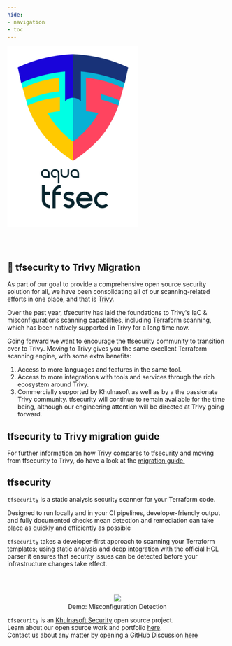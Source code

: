 ```yaml
---
hide:
- navigation
- toc
---
```


![logo](imgs/homelogo.png)

<br/>
<br/>

## 📣 tfsecurity to Trivy Migration

As part of our goal to provide a comprehensive open source security solution for all, we have been consolidating all of our scanning-related efforts in one place, and that is [Trivy](https://github.com/aquasecurity/trivy). 

Over the past year, tfsecurity has laid the foundations to Trivy's IaC & misconfigurations scanning capabilities, including Terraform scanning, which has been natively supported in Trivy for a long time now.

Going forward we want to encourage the tfsecurity community to transition over to Trivy. Moving to Trivy gives you the same excellent Terraform scanning engine, with some extra benefits:

1. Access to more languages and features in the same tool.
2. Access to more integrations with tools and services through the rich ecosystem around Trivy.
3. Commercially supported by Khulnasoft as well as by a the passionate Trivy community.
tfsecurity will continue to remain available for the time being, although our engineering attention will be directed at Trivy going forward.

## tfsecurity to Trivy migration guide

For further information on how Trivy compares to tfsecurity and moving from tfsecurity to Trivy, do have a look at the [migration guide.](https://github.com/khulnasoft/tfsecurity/blob/master/tfsecurity-to-trivy-migration-guide.md)

## tfsecurity

`tfsecurity` is a static analysis security scanner for your Terraform code.

Designed to run locally and in your CI pipelines, developer-friendly output and fully documented checks mean detection and remediation can take place as quickly and efficiently as possible

`tfsecurity` takes a developer-first approach to scanning your Terraform templates; using static analysis and deep integration with the official HCL parser it ensures that security issues can be detected before your infrastructure changes take effect.

<br/>
<br/>


<figure style="text-align: center">
  <img src="imgs/demo.gif" width="1000">
  <figcaption>Demo: Misconfiguration Detection</figcaption>
</figure>

`tfsecurity` is an [Khulnasoft Security][aquasec] open source project.  
Learn about our open source work and portfolio [here][oss].  
Contact us about any matter by opening a GitHub Discussion [here][discussions]


[aquasec]: https://khulnasoft.com
[oss]: https://www.khulnasoft.com/products/open-source-projects/
[discussions]: https://github.com/khulnasoft/tfsecurity/discussions
